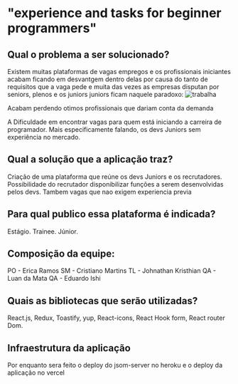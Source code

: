 
# "experience and tasks for beginner programmers" #
 
## Qual o problema a ser solucionado? ##
Existem muitas plataformas de vagas empregos e os profissionais iniciantes acabam ficando em desvantgem dentro delas por causa do tanto de requisitos que a vaga pede e muita das vezes as empresas disputan por seniors, plenos e os juniors juniors ficam naquele paradoxo:
![trabalha](https://user-images.githubusercontent.com/97741894/177298177-760de881-dc80-40b2-8a0d-ac06ae5733df.jpg)

Acabam perdendo otimos profissionais que dariam conta da demanda 

A Dificuldade em encontrar vagas para quem está iniciando a carreira de programador.
Mais especificamente falando, os devs Juniors sem experiência no mercado.

## Qual a solução que a aplicação traz? ##
Criação de uma plataforma que reúne os devs Juniors e os recrutadores. Possibilidade do recrutador disponibilizar funções a serem desenvolvidas pelos devs. Tambem vagas que nao exigem experiencia previa 

## Para qual publico essa plataforma é indicada? ##
 Estágio.
 Trainee.
 Júnior.
 
## Composição da equipe: ##
 PO - Erica Ramos 
 SM - Cristiano Martins
 TL - Johnathan Kristhian
 QA - Luan da Mata
 QA - Eduardo Ishi
 

## Quais as bibliotecas que serão utilizadas? ##
React.js, Redux, Toastify, yup, React-icons, React Hook form, React router Dom.

## Infraestrutura da aplicação ##
Por enquanto sera feito o deploy do jsom-server no heroku e o deploy da aplicação no vercel 
